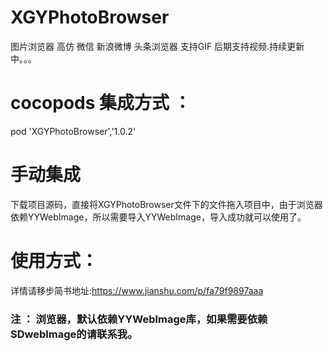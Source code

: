 # XGYPhotoBrowser
图片浏览器 高仿 微信 新浪微博 头条浏览器 支持GIF 后期支持视频.持续更新中。。。

# cocopods 集成方式 ：
 pod 'XGYPhotoBrowser','1.0.2'
 
# 手动集成
  下载项目源码，直接将XGYPhotoBrowser文件下的文件拖入项目中，由于浏览器依赖YYWebImage，所以需要导入YYWebImage，导入成功就可以使用了。
# 使用方式：
  详情请移步简书地址:https://www.jianshu.com/p/fa79f9897aaa

### 注 ： 浏览器，默认依赖YYWebImage库，如果需要依赖SDwebImage的请联系我。
